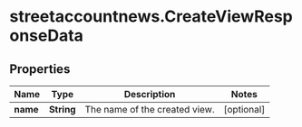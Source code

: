 # streetaccountnews.CreateViewResponseData

## Properties

Name | Type | Description | Notes
------------ | ------------- | ------------- | -------------
**name** | **String** | The name of the created view. | [optional] 


